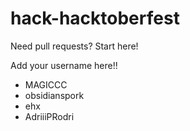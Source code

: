 # hack-hacktoberfest
Need pull requests? Start here!

Add your username here!!

- MAGICCC
- obsidianspork
- ehx
- AdriiiPRodri
